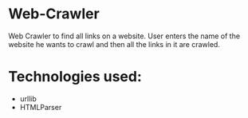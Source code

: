 # Web-Crawler
Web Crawler to find all links on a website.
User enters the name of the website he wants to crawl and then all the links in it are crawled.
# Technologies used:
- urllib
- HTMLParser
